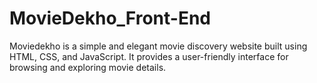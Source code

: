 # MovieDekho_Front-End
Moviedekho is a simple and elegant movie discovery website built using HTML, CSS, and JavaScript. It provides a user-friendly interface for browsing and exploring movie details.
